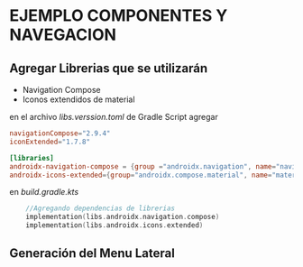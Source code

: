 # EJEMPLO COMPONENTES Y NAVEGACION 

## Agregar Librerias que se utilizarán
   * Navigation Compose
   * Iconos extendidos de material

en el archivo *libs.verssion.toml* de Gradle Script agregar

```toml
navigationCompose="2.9.4"
iconExtended="1.7.8"

[libraries]
androidx-navigation-compose = {group ="androidx.navigation", name="navigation-compose", version.ref="navigationCompose"}
androidx-icons-extended={group="androidx.compose.material", name="material-icons-extended-android", version.ref="iconExtended"}
```

en *build.gradle.kts*
```kts
    //Agregando dependencias de librerias
    implementation(libs.androidx.navigation.compose)
    implementation(libs.androidx.icons.extended)
```

## Generación del Menu Lateral
